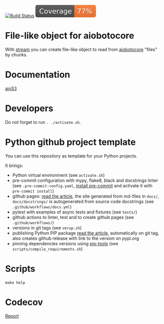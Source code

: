 [![Build Status](https://github.com/andgineer/aios3/workflows/ci/badge.svg)](https://github.com/andgineer/aios3/actions)
[![Coverage](https://raw.githubusercontent.com/andgineer/aios3/python-coverage-comment-action-data/badge.svg)](https://htmlpreview.github.io/?https://github.com/andgineer/aios3/blob/python-coverage-comment-action-data/htmlcov/index.html)
# File-like object for aiobotocore

With [stream](https://andgineer.github.io/aios3/docstrings/file/#function-stream) you can create file-like object
to read from [aiobotocore](https://aiobotocore.readthedocs.io/en/latest/) "files" by chunks.

# Documentation

[aioS3](https://andgineer.github.io/aios3/)

# Developers

Do not forget to run `. ./activate.sh`.

# Python github project template

You can use this repository as template for your Python projects.

It brings:

- Python virtual environment (see `activate.sh`)
- pre-commit configuration with mypy, flake8, black and docstrings linter (see `.pre-commit-config.yaml`, [install pre-commit](https://pre-commit.com) and activate it with `pre-commit install`)
- github pages: [read the article](https://sorokin.engineer/posts/en/github-pages-lazydocs-mkdocs.html), the site generated from md-files in `docs/`, `docs/docstrings/` is autogenerated from source code docstrings (see `.github/workflows/docs.yml`)
- pytest with examples of async tests and fixtures (see `tests/`)
- github actions to linter, test and to create github pages (see `.github/workflows/`)
- versions in git tags (see `verup.sh`)
- publishing Python PIP package [read the article](https://sorokin.engineer/posts/en/github-actions-release-pypi-python-package.html), automatically on git tag, also creates github release with link to the version on pypi.org
- pinning dependencies versions using [pip-tools](https://github.com/jazzband/pip-tools/) (see `scripts/compile_requirements.sh`)

# Scripts
    make help

# Codecov
[Report](https://app.codecov.io/gh/andgineer/ellipsize/tree/master/src%2Faios3)
